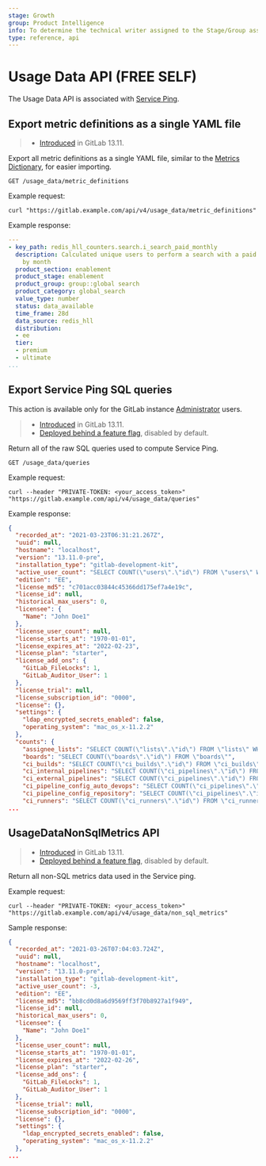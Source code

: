 ```yaml
---
stage: Growth
group: Product Intelligence
info: To determine the technical writer assigned to the Stage/Group associated with this page, see https://about.gitlab.com/handbook/engineering/ux/technical-writing/#assignments
type: reference, api
---
```


# Usage Data API **(FREE SELF)**

The Usage Data API is associated with [Service Ping](../development/usage_ping/index.md).

## Export metric definitions as a single YAML file

> - [Introduced](https://gitlab.com/gitlab-org/gitlab/-/merge_requests/57270) in GitLab 13.11.

Export all metric definitions as a single YAML file, similar to the [Metrics Dictionary](../development/usage_ping/dictionary.md), for easier importing.

```plaintext
GET /usage_data/metric_definitions
```

Example request:

```shell
curl "https://gitlab.example.com/api/v4/usage_data/metric_definitions"
```

Example response:

```yaml
---
- key_path: redis_hll_counters.search.i_search_paid_monthly
  description: Calculated unique users to perform a search with a paid license enabled
    by month
  product_section: enablement
  product_stage: enablement
  product_group: group::global search
  product_category: global_search
  value_type: number
  status: data_available
  time_frame: 28d
  data_source: redis_hll
  distribution:
  - ee
  tier:
  - premium
  - ultimate
...
```

## Export Service Ping SQL queries

This action is available only for the GitLab instance [Administrator](../user/permissions.md) users.

> - [Introduced](https://gitlab.com/gitlab-org/gitlab/-/merge_requests/57016) in GitLab 13.11.
> - [Deployed behind a feature flag](../user/feature_flags.md), disabled by default.

Return all of the raw SQL queries used to compute Service Ping.

```plaintext
GET /usage_data/queries
```

Example request:

```shell
curl --header "PRIVATE-TOKEN: <your_access_token>" "https://gitlab.example.com/api/v4/usage_data/queries"
```

Example response:

```json
{
  "recorded_at": "2021-03-23T06:31:21.267Z",
  "uuid": null,
  "hostname": "localhost",
  "version": "13.11.0-pre",
  "installation_type": "gitlab-development-kit",
  "active_user_count": "SELECT COUNT(\"users\".\"id\") FROM \"users\" WHERE (\"users\".\"state\" IN ('active')) AND (\"users\".\"user_type\" IS NULL OR \"users\".\"user_type\" IN (NULL, 6, 4))",
  "edition": "EE",
  "license_md5": "c701acc03844c45366dd175ef7a4e19c",
  "license_id": null,
  "historical_max_users": 0,
  "licensee": {
    "Name": "John Doe1"
  },
  "license_user_count": null,
  "license_starts_at": "1970-01-01",
  "license_expires_at": "2022-02-23",
  "license_plan": "starter",
  "license_add_ons": {
    "GitLab_FileLocks": 1,
    "GitLab_Auditor_User": 1
  },
  "license_trial": null,
  "license_subscription_id": "0000",
  "license": {},
  "settings": {
    "ldap_encrypted_secrets_enabled": false,
    "operating_system": "mac_os_x-11.2.2"
  },
  "counts": {
    "assignee_lists": "SELECT COUNT(\"lists\".\"id\") FROM \"lists\" WHERE \"lists\".\"list_type\" = 3",
    "boards": "SELECT COUNT(\"boards\".\"id\") FROM \"boards\"",
    "ci_builds": "SELECT COUNT(\"ci_builds\".\"id\") FROM \"ci_builds\" WHERE \"ci_builds\".\"type\" = 'Ci::Build'",
    "ci_internal_pipelines": "SELECT COUNT(\"ci_pipelines\".\"id\") FROM \"ci_pipelines\" WHERE (\"ci_pipelines\".\"source\" IN (1, 2, 3, 4, 5, 7, 8, 9, 10, 11, 12, 13) OR \"ci_pipelines\".\"source\" IS NULL)",
    "ci_external_pipelines": "SELECT COUNT(\"ci_pipelines\".\"id\") FROM \"ci_pipelines\" WHERE \"ci_pipelines\".\"source\" = 6",
    "ci_pipeline_config_auto_devops": "SELECT COUNT(\"ci_pipelines\".\"id\") FROM \"ci_pipelines\" WHERE \"ci_pipelines\".\"config_source\" = 2",
    "ci_pipeline_config_repository": "SELECT COUNT(\"ci_pipelines\".\"id\") FROM \"ci_pipelines\" WHERE \"ci_pipelines\".\"config_source\" = 1",
    "ci_runners": "SELECT COUNT(\"ci_runners\".\"id\") FROM \"ci_runners\"",
...
```

## UsageDataNonSqlMetrics API

> - [Introduced](https://gitlab.com/gitlab-org/gitlab/-/merge_requests/57050) in GitLab 13.11.
> - [Deployed behind a feature flag](../user/feature_flags.md), disabled by default.

Return all non-SQL metrics data used in the Service ping.

Example request:

```shell
curl --header "PRIVATE-TOKEN: <your_access_token>" "https://gitlab.example.com/api/v4/usage_data/non_sql_metrics"
```

Sample response:

```json
{
  "recorded_at": "2021-03-26T07:04:03.724Z",
  "uuid": null,
  "hostname": "localhost",
  "version": "13.11.0-pre",
  "installation_type": "gitlab-development-kit",
  "active_user_count": -3,
  "edition": "EE",
  "license_md5": "bb8cd0d8a6d9569ff3f70b8927a1f949",
  "license_id": null,
  "historical_max_users": 0,
  "licensee": {
    "Name": "John Doe1"
  },
  "license_user_count": null,
  "license_starts_at": "1970-01-01",
  "license_expires_at": "2022-02-26",
  "license_plan": "starter",
  "license_add_ons": {
    "GitLab_FileLocks": 1,
    "GitLab_Auditor_User": 1
  },
  "license_trial": null,
  "license_subscription_id": "0000",
  "license": {},
  "settings": {
    "ldap_encrypted_secrets_enabled": false,
    "operating_system": "mac_os_x-11.2.2"
  },
...
```
